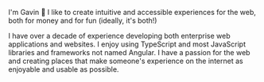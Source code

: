 I'm Gavin 👋  I like to create intuitive and accessible experiences for the web, both for money and for fun (ideally, it's both!)

I have over a decade of experience developing both enterprise web applications and websites.  I enjoy using TypeScript and most JavaScript libraries and frameworks not named Angular.  I have a passion for the web and creating places that make someone's experience on the internet as enjoyable and usable as possible.

